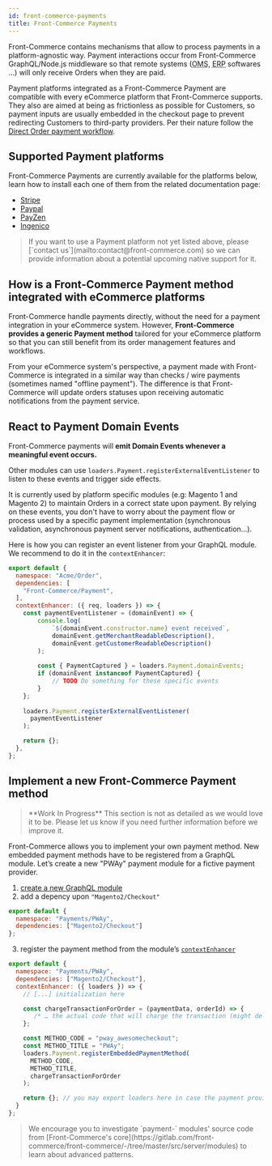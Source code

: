 ```yaml
---
id: front-commerce-payments
title: Front-Commerce Payments
---
```


Front-Commerce contains mechanisms that allow to process payments in a platform-agnostic way. Payment interactions occur from Front-Commerce GraphQL/Node.js middleware so that remote systems (<abbr title="Order Management System">OMS</abbr>, <abbr title="Enterprise resource planning">ERP</abbr> softwares …) will only receive Orders when they are paid.

Payment platforms integrated as a Front-Commerce Payment are compatible with every eCommerce platform that Front-Commerce supports. They also are aimed at being as frictionless as possible for Customers, so payment inputs are usually embedded in the checkout page to prevent redirecting Customers to third-party providers. Per their nature follow the [Direct Order payment workflow](/docs/advanced/payments/payment-workflows.html#Direct-Order).

## Supported Payment platforms

Front-Commerce Payments are currently available for the platforms below, learn how to install each one of them from the related documentation page:
- [Stripe](/docs/advanced/payments/stripe.html#Front-Commerce-Payment)
- [Paypal](/docs/advanced/payments/paypal.html#Front-Commerce-Payment)
- [PayZen](/docs/advanced/payments/payzen.html#Front-Commerce-Payment)
- [Ingenico](/docs/advanced/payments/ingenico.html#Front-Commerce-Payment)

<blockquote class="info">
  If you want to use a Payment platform not yet listed above, please [`contact us`](mailto:contact@front-commerce.com) so we can provide information about a potential upcoming native support for it.
</blockquote>

## How is a Front-Commerce Payment method integrated with eCommerce platforms

Front-Commerce handle payments directly, without the need for a payment integration in your eCommerce system. However, **Front-Commerce provides a generic Payment method** tailored for your eCommerce platform so that you can still benefit from its order management features and workflows.

From your eCommerce system's perspective, a payment made with Front-Commerce is integrated in a similar way than checks / wire payments (sometimes named "offline payment"). The difference is that Front-Commerce will update orders statuses upon receiving automatic notifications from the payment service.

## React to Payment Domain Events
Front-Commerce payments will **emit Domain Events whenever a meaningful event occurs.**

Other modules can use `loaders.Payment.registerExternalEventListener` to listen to these events and trigger side effects.  

It is currently used by platform specific modules (e.g: Magento 1 and Magento 2) to maintain Orders in a correct state upon payment. By relying on these events, you don't have to worry about the payment flow or process used by a specific payment implementation (synchronous validation, asynchronous payment server notifications, authentication…).

Here is how you can register an event listener from your GraphQL module. We recommend to do it in the `contextEnhancer`:

```js
export default {
  namespace: "Acme/Order",
  dependencies: [
    "Front-Commerce/Payment",
  ],
  contextEnhancer: ({ req, loaders }) => {
   	const paymentEventListener = (domainEvent) => {
		console.log(
			`${domainEvent.constructor.name} event received`,
			domainEvent.getMerchantReadableDescription(),
			domainEvent.getCustomerReadableDescription()
		);
		
		const { PaymentCaptured } = loaders.Payment.domainEvents;
		if (domainEvent instanceof PaymentCaptured) {
			// TODO Do something for these specific events
		}
	};
	
    loaders.Payment.registerExternalEventListener(
      paymentEventListener
    );

    return {};
  },
};
```

## Implement a new Front-Commerce Payment method

<blockquote class="wip">
**Work In Progress** This section is not as detailed as we would love it to be. Please let us know if you need further information before we improve it.
</blockquote>

Front-Commerce allows you to implement your own payment method. New embedded payment methods have to be registered from a GraphQL module. Let’s create a new "PWAy" payment module for a fictive payment provider.

1. [create a new GraphQL module](/docs/essentials/extend-the-graphql-schema.html#Create-a-new-GraphQL-module)
2. add a depency upon `"Magento2/Checkout"`
```js
export default {
  namespace: "Payments/PWAy",
  dependencies: ["Magento2/Checkout"]
};
```
3. register the payment method from the module’s [`contextEnhancer`](/docs/reference/graphql-module-definition.html#contextEnhancer-optional)
```js
export default {
  namespace: "Payments/PWAy",
  dependencies: ["Magento2/Checkout"],
  contextEnhancer: ({ loaders }) => {
    // [...] initialization here

    const chargeTransactionForOrder = (paymentData, orderId) => {
       /* … the actual code that will charge the transaction (might delegate to a loader) … */
    };

    const METHOD_CODE = "pway_awesomecheckout";
    const METHOD_TITLE = "PWAy";
    loaders.Payment.registerEmbeddedPaymentMethod(
      METHOD_CODE,
      METHOD_TITLE,
      chargeTransactionForOrder
    );

    return {}; // you may export loaders here in case the payment provides custom Queries (to fetch a payment token for instance)
  }
};
```

<blockquote class="note">
We encourage you to investigate `payment-` modules' source code from [Front-Commerce's core](https://gitlab.com/front-commerce/front-commerce/-/tree/master/src/server/modules) to learn about advanced patterns.
</blockquote>
